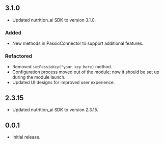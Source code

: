 ## 3.1.0

* Updated nutrition_ai SDK to version 3.1.0.

### Added
* New methods in PassioConnector to support additional features.

### Refactored
* Removed ```setPassioKey("your key here)``` method.
* Configuration process moved out of the module; now it should be set up during the module launch.
* Updated UI designs for improved user experience.

## 2.3.15

* Updated nutrition_ai SDK to version 2.3.15.

## 0.0.1

* Initial release.
